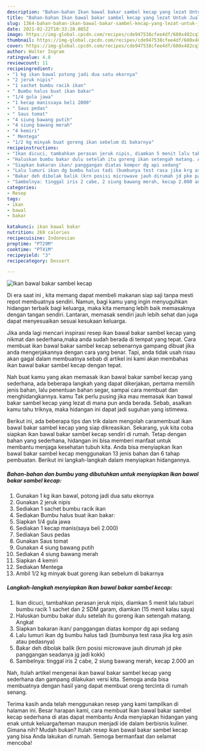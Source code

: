 ```yaml
---
description: "Bahan-bahan Ikan bawal bakar sambel kecap yang lezat Untuk Jualan"
title: "Bahan-bahan Ikan bawal bakar sambel kecap yang lezat Untuk Jualan"
slug: 1364-bahan-bahan-ikan-bawal-bakar-sambel-kecap-yang-lezat-untuk-jualan
date: 2021-02-22T10:33:28.085Z
image: https://img-global.cpcdn.com/recipes/cde947538cfee4df/680x482cq70/ikan-bawal-bakar-sambel-kecap-foto-resep-utama.jpg
thumbnail: https://img-global.cpcdn.com/recipes/cde947538cfee4df/680x482cq70/ikan-bawal-bakar-sambel-kecap-foto-resep-utama.jpg
cover: https://img-global.cpcdn.com/recipes/cde947538cfee4df/680x482cq70/ikan-bawal-bakar-sambel-kecap-foto-resep-utama.jpg
author: Walter Ingram
ratingvalue: 4.8
reviewcount: 11
recipeingredient:
- "1 kg ikan bawal potong jadi dua satu ekornya"
- "2 jeruk nipis"
- "1 sachet bumbu racik ikan"
- " Bumbu halus buat ikan bakar"
- "1/4 gula jawa"
- "1 kecap manissaya beli 2000"
- " Saus pedas"
- " Saus tomat"
- "4 siung bawang putih"
- "4 siung bawang merah"
- "4 kemiri"
- " Mentega"
- "1/2 kg minyak buat goreng ikan sebelum di bakarnya"
recipeinstructions:
- "Ikan dicuci, tambahkan perasan jeruk nipis, diamkan 5 menit lalu taburi bumbu racik 1 sachet dan 2 SDM garam, diamkan (15 menit kalau saya)"
- "Haluskan bumbu bakar dulu setelah itu goreng ikan setengah matang. Angkat"
- "Siapkan bakaran ikan/ panggangan diatas kompor dg api sedang"
- "Lalu lumuri ikan dg bumbu halus tadi (bumbunya test rasa jika krg asin atau pedasnya)"
- "Bakar deh dibolak balik (krn posisi microwave jauh dirumah jd pke panggangan seadanya jg jadi kokk)"
- "Sambelnya: tinggal iris 2 cabe, 2 siung bawang merah, kecap 2.000 an"
categories:
- Resep
tags:
- ikan
- bawal
- bakar

katakunci: ikan bawal bakar 
nutrition: 269 calories
recipecuisine: Indonesian
preptime: "PT29M"
cooktime: "PT41M"
recipeyield: "3"
recipecategory: Dessert

---
```



![Ikan bawal bakar sambel kecap](https://img-global.cpcdn.com/recipes/cde947538cfee4df/680x482cq70/ikan-bawal-bakar-sambel-kecap-foto-resep-utama.jpg)

Di era  saat ini , kita memang dapat membeli makanan siap saji tanpa mesti repot membuatnya sendiri. Namun, bagi kamu yang ingin menyuguhkan hidangan terbaik bagi keluarga, maka kita memang lebih baik memasaknya dengan tangan sendiri. Lantaran, memasak sendiri jauh lebih sehat dan juga dapat menyesuaikan sesuai kesukaan keluarga.

Jika anda lagi mencari inspirasi resep ikan bawal bakar sambel kecap yang nikmat dan sederhana,maka anda sudah berada di tempat yang tepat. Cara membuat ikan bawal bakar sambel kecap  sebenarnya gampang dibuat jika anda mengerjakannya dengan cara yang benar. Tapi, anda tidak usah risau akan gagal dalam membuatnya 
sebab di artikel ini kami akan membahas ikan bawal bakar sambel kecap dengan tepat.  



Nah buat kamu yang akan memasak ikan bawal bakar sambel kecap yang sederhana, ada beberapa langkah yang dapat dikerjakan, pertama memilih jenis bahan, lalu penentuan bahan segar, sampai cara membuat dan menghidangkannya. kamu Tak perlu pusing jika mau memasak ikan bawal bakar sambel kecap yang lezat di mana pun anda berada. Sebab, asalkan kamu  tahu triknya, maka hidangan ini dapat jadi suguhan yang istimewa.

Berikut ini, ada beberapa tips dan trik dalam mengolah caramembuat ikan bawal bakar sambel kecap yang siap dikreasikan. Sekarang, yuk kita coba siapkan ikan bawal bakar sambel kecap sendiri di rumah. Tetap dengan bahan yang sederhana, hidangan ini bisa memberi manfaat untuk membantu menjaga kesehatan tubuh kita. Anda bisa menyiapkan Ikan bawal bakar sambel kecap menggunakan 13 jenis bahan dan 6 tahap pembuatan. Berikut ini langkah-langkah dalam menyiapkan hidangannya.

<!--inarticleads1-->

##### Bahan-bahan dan bumbu yang dibutuhkan untuk menyiapkan Ikan bawal bakar sambel kecap:

1. Gunakan 1 kg ikan bawal, potong jadi dua satu ekornya
1. Gunakan 2 jeruk nipis
1. Sediakan 1 sachet bumbu racik ikan
1. Sediakan  Bumbu halus buat ikan bakar:
1. Siapkan 1/4 gula jawa
1. Sediakan 1 kecap manis(saya beli 2.000)
1. Sediakan  Saus pedas
1. Gunakan  Saus tomat
1. Gunakan 4 siung bawang putih
1. Sediakan 4 siung bawang merah
1. Siapkan 4 kemiri
1. Sediakan  Mentega
1. Ambil 1/2 kg minyak buat goreng ikan sebelum di bakarnya




<!--inarticleads2-->

##### Langkah-langkah menyiapkan Ikan bawal bakar sambel kecap:

1. Ikan dicuci, tambahkan perasan jeruk nipis, diamkan 5 menit lalu taburi bumbu racik 1 sachet dan 2 SDM garam, diamkan (15 menit kalau saya)
1. Haluskan bumbu bakar dulu setelah itu goreng ikan setengah matang. Angkat
1. Siapkan bakaran ikan/ panggangan diatas kompor dg api sedang
1. Lalu lumuri ikan dg bumbu halus tadi (bumbunya test rasa jika krg asin atau pedasnya)
1. Bakar deh dibolak balik (krn posisi microwave jauh dirumah jd pke panggangan seadanya jg jadi kokk)
1. Sambelnya: tinggal iris 2 cabe, 2 siung bawang merah, kecap 2.000 an




Nah, itulah artikel mengenai  ikan bawal bakar sambel kecap  yang sederhana dan gampang dilakukan versi kita. Semoga anda bisa membuatnya dengan hasil yang dapat membuat oreng tercinta di rumah senang. 

Terima kasih anda telah menggunakan resep yang kami tampilkan di halaman ini. Besar harapan kami, cara membuat  Ikan bawal bakar sambel kecap sederhana di atas dapat membantu Anda menyiapkan hidangan yang enak untuk keluarga/teman maupun menjadi ide dalam berbisnis kuliner. Gimana nih? Mudah bukan? Itulah resep ikan bawal bakar sambel kecap yang bisa Anda lakukan di rumah. Semoga bermanfaat dan selamat mencoba!

